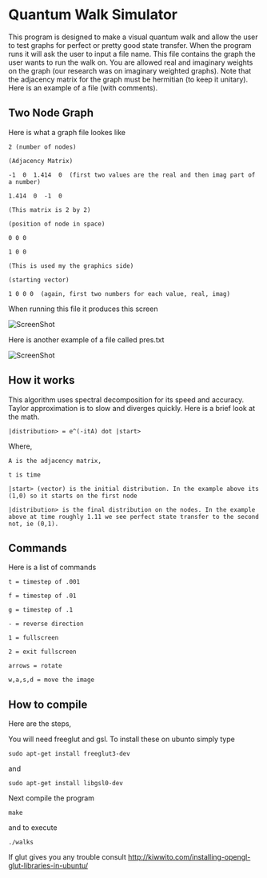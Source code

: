 # Quantum Walk Simulator

This program is designed to make a visual quantum walk and allow the user to test graphs for perfect or pretty good state transfer. When the program runs it will ask the user to input a file name. This file contains the graph the user wants to run the walk on. You are allowed real and imaginary weights on the graph (our research was on imaginary weighted graphs). Note that the adjacency matrix for the graph must be hermitian (to keep it unitary). Here is an example of a file (with comments).



## Two Node Graph

Here is what a graph file lookes like

```
2 (number of nodes)

(Adjacency Matrix)

-1  0  1.414  0  (first two values are the real and then imag part of a number) 

1.414  0  -1  0  

(This matrix is 2 by 2)

(position of node in space) 

0 0 0

1 0 0

(This is used my the graphics side)
 
(starting vector)

1 0 0 0  (again, first two numbers for each value, real, imag)
```

When running this file it produces this screen

![ScreenShot](https://github.com/loliverhennigh/Quantum-Walk-Simulator/blob/master/two_node.png)

Here is another example of a file called pres.txt

![ScreenShot](https://github.com/loliverhennigh/Quantum-Walk-Simulator/blob/master/pres.png)


## How it works

This algorithm uses spectral decomposition for its speed and accuracy. Taylor approximation is to slow and diverges quickly. Here is a brief look at the math.


```
|distribution> = e^(-itA) dot |start>
```

Where, 

```
A is the adjacency matrix, 

t is time

|start> (vector) is the initial distribution. In the example above its (1,0) so it starts on the first node

|distribution> is the final distribution on the nodes. In the example above at time roughly 1.11 we see perfect state transfer to the second 
not, ie (0,1).
```


## Commands

Here is a list of commands

```
t = timestep of .001

f = timestep of .01

g = timestep of .1

- = reverse direction

1 = fullscreen

2 = exit fullscreen

arrows = rotate

w,a,s,d = move the image
```


## How to compile




Here are the steps,

You will need freeglut and gsl. To install these on ubunto simply type

```
sudo apt-get install freeglut3-dev
```

and

```
sudo apt-get install libgsl0-dev
```

Next compile the program

```
make
```

and to execute

```
./walks
```

If glut gives you any trouble consult http://kiwwito.com/installing-opengl-glut-libraries-in-ubuntu/









